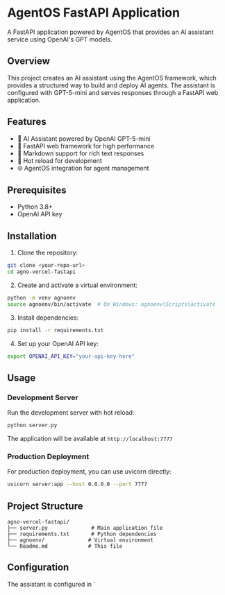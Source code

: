 # AgentOS FastAPI Application

A FastAPI application powered by AgentOS that provides an AI assistant service using OpenAI's GPT models.

## Overview

This project creates an AI assistant using the AgentOS framework, which provides a structured way to build and deploy AI agents. The assistant is configured with GPT-5-mini and serves responses through a FastAPI web application.

## Features

- 🤖 AI Assistant powered by OpenAI GPT-5-mini
- 🚀 FastAPI web framework for high performance
- 📝 Markdown support for rich text responses
- 🔄 Hot reload for development
- 🌐 AgentOS integration for agent management

## Prerequisites

- Python 3.8+
- OpenAI API key

## Installation

1. Clone the repository:
```bash
git clone <your-repo-url>
cd agno-vercel-fastapi
```

2. Create and activate a virtual environment:
```bash
python -m venv agnoenv
source agnoenv/bin/activate  # On Windows: agnoenv\Scripts\activate
```

3. Install dependencies:
```bash
pip install -r requirements.txt
```

4. Set up your OpenAI API key:
```bash
export OPENAI_API_KEY="your-api-key-here"
```

## Usage

### Development Server

Run the development server with hot reload:

```bash
python server.py
```

The application will be available at `http://localhost:7777`

### Production Deployment

For production deployment, you can use uvicorn directly:

```bash
uvicorn server:app --host 0.0.0.0 --port 7777
```

## Project Structure

```
agno-vercel-fastapi/
├── server.py              # Main application file
├── requirements.txt       # Python dependencies
├── agnoenv/              # Virtual environment
└── Readme.md             # This file
```

## Configuration

The assistant is configured in `
